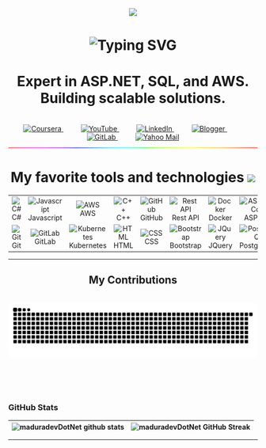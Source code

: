 <div align="center"  >
 <a><img src="https://media.giphy.com/media/hvRJCLFzcasrR4ia7z/giphy.gif" width="35"></a>
</div> 

 
<h1 align="center">
  <img src="https://readme-typing-svg.demolab.com/?lines=I'm%20Pasindu%20Dissanayake;I%20am%20a%20Full-Stack%20Web%20Developer%20🧑‍💻;Interested%20in%20Coding%20🏃‍♂️;Curious%20to%20learn%20new%20things%20!&font=Fira%20Code&center=true&width=440&height=45&color=#37bcf7&vCenter=true&size=28&pause=1000" alt="Typing SVG">
</h1>


<h1 align="center">Expert in ASP.NET, SQL, and AWS. Building scalable solutions.</h1>

<br/>



<div align="center">
  <a href="https://www.coursera.org/user/ca98cf45a1918ea6c9610bffc6c5f176">
    <img src="https://img.shields.io/badge/Coursera-0056D2?style=for-the-badge&logo=coursera&logoColor=white" alt="Coursera">
  </a>
  &nbsp;&nbsp;&nbsp;&nbsp;&nbsp;&nbsp;&nbsp;&nbsp;
  <a href="https://www.youtube.com/@PasinduLifeStories-Vlogs">
    <img src="https://img.shields.io/badge/YouTube-FF0000?style=for-the-badge&logo=youtube&logoColor=white" alt="YouTube">
  </a>
  &nbsp;&nbsp;&nbsp;&nbsp;&nbsp;&nbsp;&nbsp;&nbsp;
  <a href="https://www.linkedin.com/in/pasindu-dissanayake-297706178/">
    <img src="https://img.shields.io/badge/Linkedin-0A66C2?style=for-the-badge&logo=linkedin&logoColor=white" alt="LinkedIn">
  </a>
  &nbsp;&nbsp;&nbsp;&nbsp;&nbsp;&nbsp;&nbsp;&nbsp;
  <a href="https://vivopronet.blogspot.com/">
    <img src="https://img.shields.io/badge/Blogger-FF5722?style=for-the-badge&logo=blogger&logoColor=white" alt="Blogger">
  </a>
  &nbsp;&nbsp;&nbsp;&nbsp;&nbsp;&nbsp;&nbsp;&nbsp;
  <a href="https://gitlab.com/www.pasindu148">
    <img src="https://img.shields.io/badge/GitLab-330F63?style=for-the-badge&logo=gitlab&logoColor=white" alt="GitLab">
  </a>
  &nbsp;&nbsp;&nbsp;&nbsp;&nbsp;&nbsp;&nbsp;&nbsp;
  <a href="mailto:pasindumadura@yahoo.com">
    <img src="https://img.shields.io/badge/YahooMail-6001D2?style=for-the-badge&logo=yahoo&logoColor=white" alt="Yahoo Mail">
  </a>
</div>



<img src="https://github.com/maduradevDotNet/maduradevDotNet/blob/main/68747470733a2f2f7777772e616e696d61746564696d616765732e6f72672f646174612f6d656469612f3536322f616e696d617465642d6c696e652d696d6167652d303138342e676966.gif" width="1920" />

<div align="center">
       
# My favorite tools and technologies <img src='https://user-images.githubusercontent.com/74038190/206662607-d9e7591e-bbf9-42f9-9386-29efc927bc16.gif' width="40"> 


<table>
  <tr>
    <td align="center" width="96">
        <img src="https://techstack-generator.vercel.app/csharp-icon.svg" alt="C#" width="65" height="65" />
      <br>C#
    </td>
    <td align="center" width="96">
        <img src="https://techstack-generator.vercel.app/js-icon.svg" alt="Javascript" width="65" height="65" />
      <br>Javascript
    </td>
    <td align="center" width="96">
       <img src="https://techstack-generator.vercel.app/aws-icon.svg" alt="AWS" width="65" height="65" />
      <br>AWS
    </td>
    <td align="center" width="96">
        <img src="https://techstack-generator.vercel.app/cpp-icon.svg" alt="C++" width="65" height="65" />
      <br>C++
    </td>
    <td align="center" width="96">
        <img src="https://techstack-generator.vercel.app/github-icon.svg" alt="GitHub" width="65" height="65" />
      <br>GitHub
    </td>
    <td align="center" width="96">
        <img src="https://techstack-generator.vercel.app/restapi-icon.svg" alt="Rest API" width="65" height="65" />
      <br>Rest API
    </td>
    <td align="center" width="96">
        <img src="https://techstack-generator.vercel.app/docker-icon.svg" alt="Docker" width="65" height="65" />
      <br>Docker
    </td>
    <td align="center" width="96">
        <img src="https://skillicons.dev/icons?i=dotnet" alt="ASP.NET Core" width="48" height="48" />
      <br>ASP.NET
    </td>
    <td align="center" width="96">
        <img src="https://techstack-generator.vercel.app/sass-icon.svg" alt="Swagger" width="65" height="65" />
      <br>Swagger
    </td>
  </tr>
  <tr>
    <td align="center" width="96">
        <img src="https://skillicons.dev/icons?i=git" alt="Git" width="48" height="48" />
      <br>Git
    </td>
    <td align="center" width="96">
        <img src="https://skillicons.dev/icons?i=gitlab" alt="GitLab" width="48" height="48" />
      <br>GitLab
    </td>
    <td align="center" width="96">
        <img src="https://techstack-generator.vercel.app/kubernetes-icon.svg" alt="Kubernetes" width="65" height="65" />
      <br>Kubernetes
    </td>
    <td align="center" width="96">
        <img src="https://skillicons.dev/icons?i=html" alt="HTML" width="48" height="48" />
      <br>HTML
    </td>
    <td align="center" width="96">
        <img src="https://skillicons.dev/icons?i=css" alt="CSS" width="48" height="48" />
      <br>CSS
    </td>
    <td align="center" width="96">
        <img src="https://skillicons.dev/icons?i=bootstrap" alt="Bootstrap" width="48" height="48" />
      <br>Bootstrap
    </td>
    <td align="center" width="96">
        <img src="https://skillicons.dev/icons?i=jquery" alt="JQuery" width="48" height="48" />
      <br>JQuery
    </td>
    <td align="center" width="96">
        <img src="https://skillicons.dev/icons?i=postgres" alt="PostgreSQL" width="48" height="48" />
      <br>PostgreSQL
    </td>
    <td align="center" width="96">
        <img src="https://skillicons.dev/icons?i=postman" alt="Postman" width="48" height="48" />
      <br>Postman
    </td>
  </tr>
</table>

</div>

<hr>


<div align="center">
  <h2> My Contributions </h2>
  <br>
  <img alt="snake eating my contributions" src="https://raw.githubusercontent.com/maduradevDotNet/maduradevDotNet/0790d6679f73a13b354530e1bcb3385f5499577b/github-contribution-grid-snake-dark.svg" />
  
  <br/><br/><br/>
</div>


### GitHub Stats

<!--- ------------------------------------------------------------------------------------------------------------------------------------------------------ -->
<!--- -- GitHub Stats ------------------------------------------------------------------------------------------------------------------------------------ -->
<!--- ------------------------------------------------------------------------------------------------------------------------------------------------------ -->

| ![maduradevDotNet github stats](https://github-readme-stats.vercel.app/api?username=maduradevDotNet&rank_icon=percentile&show_icons=true&theme=tokyonight&show=reviews&bg_color=fff&title_color=0a1931&icon_color=0a1931&text_color=0A0209&border_color=0A0209&border_radius=8) | ![maduradevDotNet GitHub Streak](https://github-readme-streak-stats.herokuapp.com/?user=maduradevDotNet&theme=tokyonight&theme=icegray&border_radius=8) |
| -- | -- |

<hr>
